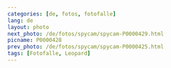 ```yaml
---
categories: [de, fotos, fotofalle]
lang: de
layout: photo
next_photo: /de/fotos/spycam/spycam-P0000429.html
picname: P0000428
prev_photo: /de/fotos/spycam/spycam-P0000425.html
tags: [Fotofalle, Leopard]
---
```

